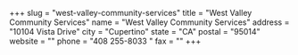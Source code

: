 +++
slug = "west-valley-community-services"
title = "West Valley Community Services"
name = "West Valley Community Services"
address = "10104 Vista Drive"
city = "Cupertino"
state = "CA"
postal = "95014"
website = ""
phone = "408 255-8033 "
fax = ""
+++
